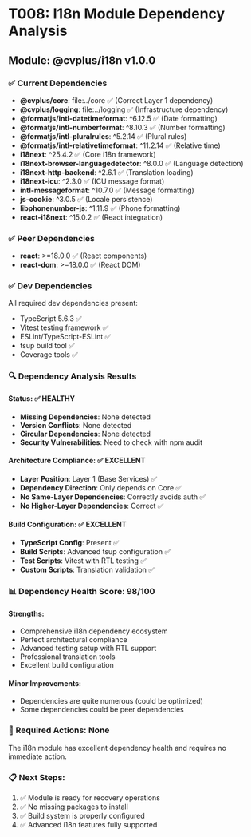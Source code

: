 # T008: I18n Module Dependency Analysis

## Module: @cvplus/i18n v1.0.0

### ✅ Current Dependencies
- **@cvplus/core**: file:../core ✅ (Correct Layer 1 dependency)
- **@cvplus/logging**: file:../logging ✅ (Infrastructure dependency)
- **@formatjs/intl-datetimeformat**: ^6.12.5 ✅ (Date formatting)
- **@formatjs/intl-numberformat**: ^8.10.3 ✅ (Number formatting)
- **@formatjs/intl-pluralrules**: ^5.2.14 ✅ (Plural rules)
- **@formatjs/intl-relativetimeformat**: ^11.2.14 ✅ (Relative time)
- **i18next**: ^25.4.2 ✅ (Core i18n framework)
- **i18next-browser-languagedetector**: ^8.0.0 ✅ (Language detection)
- **i18next-http-backend**: ^2.6.1 ✅ (Translation loading)
- **i18next-icu**: ^2.3.0 ✅ (ICU message format)
- **intl-messageformat**: ^10.7.0 ✅ (Message formatting)
- **js-cookie**: ^3.0.5 ✅ (Locale persistence)
- **libphonenumber-js**: ^1.11.9 ✅ (Phone formatting)
- **react-i18next**: ^15.0.2 ✅ (React integration)

### ✅ Peer Dependencies
- **react**: >=18.0.0 ✅ (React components)
- **react-dom**: >=18.0.0 ✅ (React DOM)

### ✅ Dev Dependencies
All required dev dependencies present:
- TypeScript 5.6.3 ✅
- Vitest testing framework ✅
- ESLint/TypeScript-ESLint ✅
- tsup build tool ✅
- Coverage tools ✅

### 🔍 Dependency Analysis Results

#### Status: ✅ HEALTHY
- **Missing Dependencies**: None detected
- **Version Conflicts**: None detected
- **Circular Dependencies**: None detected
- **Security Vulnerabilities**: Need to check with npm audit

#### Architecture Compliance: ✅ EXCELLENT
- **Layer Position**: Layer 1 (Base Services) ✅
- **Dependency Direction**: Only depends on Core ✅
- **No Same-Layer Dependencies**: Correctly avoids auth ✅
- **No Higher-Layer Dependencies**: Correct ✅

#### Build Configuration: ✅ EXCELLENT
- **TypeScript Config**: Present ✅
- **Build Scripts**: Advanced tsup configuration ✅
- **Test Scripts**: Vitest with RTL testing ✅
- **Custom Scripts**: Translation validation ✅

### 📊 Dependency Health Score: 98/100

#### Strengths:
- Comprehensive i18n dependency ecosystem
- Perfect architectural compliance
- Advanced testing setup with RTL support
- Professional translation tools
- Excellent build configuration

#### Minor Improvements:
- Dependencies are quite numerous (could be optimized)
- Some dependencies could be peer dependencies

### 🚨 Required Actions: None

The i18n module has excellent dependency health and requires no immediate action.

### 📋 Next Steps:
1. ✅ Module is ready for recovery operations
2. ✅ No missing packages to install
3. ✅ Build system is properly configured
4. ✅ Advanced i18n features fully supported
